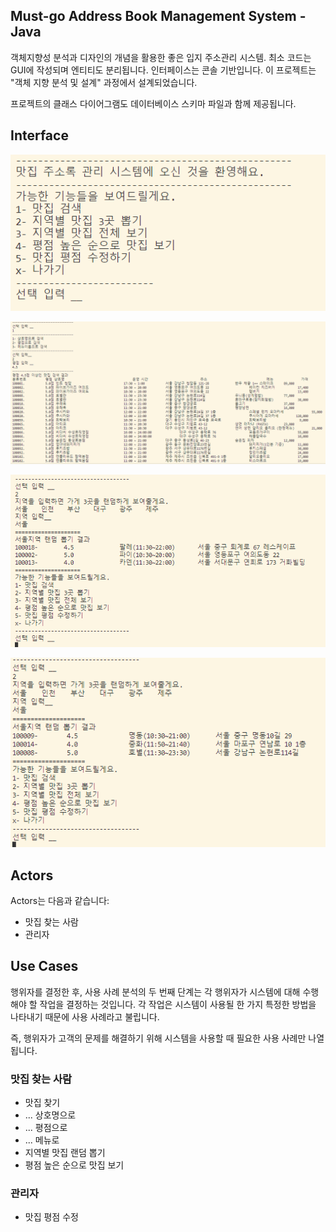 
## Must-go Address Book Management System -Java

객체지향성 분석과 디자인의 개념을 활용한 좋은 입지 주소관리 시스템.
최소 코드는 GUI에 작성되며 엔티티도 분리됩니다.
인터페이스는 콘솔 기반입니다.
이 프로젝트는 "객체 지향 분석 및 설계" 과정에서 설계되었습니다.

프로젝트의 클래스 다이어그램도 데이터베이스 스키마 파일과 함께 제공됩니다.

## Interface

![Alt text](image.png)

![Alt text](image-3.png)

![Alt text](image-4.png)

![Alt text](image-5.png)

## Actors

Actors는 다음과 같습니다:

- 맛집 찾는 사람
- 관리자

## Use Cases

행위자를 결정한 후, 사용 사례 분석의 두 번째 단계는 각 행위자가 시스템에 대해 수행해야 할 작업을 결정하는 것입니다. 각 작업은 시스템이 사용될 한 가지 특정한 방법을 나타내기 때문에 사용 사례라고 불립니다.

즉, 행위자가 고객의 문제를 해결하기 위해 시스템을 사용할 때 필요한 사용 사례만 나열됩니다.

### 맛집 찾는 사람

- 맛집 찾기
- ... 상호명으로 
- ... 평점으로 
- ... 메뉴로 
- 지역별 맛집 랜덤 뽑기
- 평점 높은 순으로 맛집 보기

### 관리자

- 맛집 평점 수정
